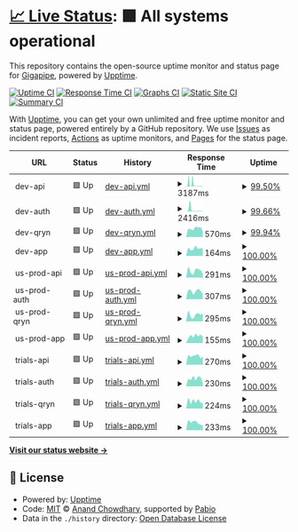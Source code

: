 # [📈 Live Status](https://gigapipehq.github.io/upptime): <!--live status--> **🟩 All systems operational**

This repository contains the open-source uptime monitor and status page for [Gigapipe](https://gigapipe.com), powered by [Upptime](https://github.com/upptime/upptime).

[![Uptime CI](https://github.com/gigapipehq/upptime/workflows/Uptime%20CI/badge.svg)](https://github.com/gigapipehq/upptime/actions?query=workflow%3A%22Uptime+CI%22)
[![Response Time CI](https://github.com/gigapipehq/upptime/workflows/Response%20Time%20CI/badge.svg)](https://github.com/gigapipehq/upptime/actions?query=workflow%3A%22Response+Time+CI%22)
[![Graphs CI](https://github.com/gigapipehq/upptime/workflows/Graphs%20CI/badge.svg)](https://github.com/gigapipehq/upptime/actions?query=workflow%3A%22Graphs+CI%22)
[![Static Site CI](https://github.com/gigapipehq/upptime/workflows/Static%20Site%20CI/badge.svg)](https://github.com/gigapipehq/upptime/actions?query=workflow%3A%22Static+Site+CI%22)
[![Summary CI](https://github.com/gigapipehq/upptime/workflows/Summary%20CI/badge.svg)](https://github.com/gigapipehq/upptime/actions?query=workflow%3A%22Summary+CI%22)

With [Upptime](https://upptime.js.org), you can get your own unlimited and free uptime monitor and status page, powered entirely by a GitHub repository. We use [Issues](https://github.com/gigapipehq/upptime/issues) as incident reports, [Actions](https://github.com/gigapipehq/upptime/actions) as uptime monitors, and [Pages](https://gigapipehq.github.io/upptime) for the status page.

<!--start: status pages-->
<!-- This summary is generated by Upptime (https://github.com/upptime/upptime) -->
<!-- Do not edit this manually, your changes will be overwritten -->
<!-- prettier-ignore -->
| URL | Status | History | Response Time | Uptime |
| --- | ------ | ------- | ------------- | ------ |
| <img alt="" src="https://icons.duckduckgo.com/ip3/null.ico" height="13"> dev-api | 🟩 Up | [dev-api.yml](https://github.com/gigapipehq/upptime/commits/HEAD/history/dev-api.yml) | <details><summary><img alt="Response time graph" src="./graphs/dev-api/response-time-week.png" height="20"> 3187ms</summary><br><a href="https://gigapipehq.github.io/upptime/history/dev-api"><img alt="Response time 884" src="https://img.shields.io/endpoint?url=https%3A%2F%2Fraw.githubusercontent.com%2Fgigapipehq%2Fupptime%2FHEAD%2Fapi%2Fdev-api%2Fresponse-time.json"></a><br><a href="https://gigapipehq.github.io/upptime/history/dev-api"><img alt="24-hour response time 480" src="https://img.shields.io/endpoint?url=https%3A%2F%2Fraw.githubusercontent.com%2Fgigapipehq%2Fupptime%2FHEAD%2Fapi%2Fdev-api%2Fresponse-time-day.json"></a><br><a href="https://gigapipehq.github.io/upptime/history/dev-api"><img alt="7-day response time 3187" src="https://img.shields.io/endpoint?url=https%3A%2F%2Fraw.githubusercontent.com%2Fgigapipehq%2Fupptime%2FHEAD%2Fapi%2Fdev-api%2Fresponse-time-week.json"></a><br><a href="https://gigapipehq.github.io/upptime/history/dev-api"><img alt="30-day response time 1484" src="https://img.shields.io/endpoint?url=https%3A%2F%2Fraw.githubusercontent.com%2Fgigapipehq%2Fupptime%2FHEAD%2Fapi%2Fdev-api%2Fresponse-time-month.json"></a><br><a href="https://gigapipehq.github.io/upptime/history/dev-api"><img alt="1-year response time 884" src="https://img.shields.io/endpoint?url=https%3A%2F%2Fraw.githubusercontent.com%2Fgigapipehq%2Fupptime%2FHEAD%2Fapi%2Fdev-api%2Fresponse-time-year.json"></a></details> | <details><summary><a href="https://gigapipehq.github.io/upptime/history/dev-api">99.50%</a></summary><a href="https://gigapipehq.github.io/upptime/history/dev-api"><img alt="All-time uptime 99.80%" src="https://img.shields.io/endpoint?url=https%3A%2F%2Fraw.githubusercontent.com%2Fgigapipehq%2Fupptime%2FHEAD%2Fapi%2Fdev-api%2Fuptime.json"></a><br><a href="https://gigapipehq.github.io/upptime/history/dev-api"><img alt="24-hour uptime 99.55%" src="https://img.shields.io/endpoint?url=https%3A%2F%2Fraw.githubusercontent.com%2Fgigapipehq%2Fupptime%2FHEAD%2Fapi%2Fdev-api%2Fuptime-day.json"></a><br><a href="https://gigapipehq.github.io/upptime/history/dev-api"><img alt="7-day uptime 99.50%" src="https://img.shields.io/endpoint?url=https%3A%2F%2Fraw.githubusercontent.com%2Fgigapipehq%2Fupptime%2FHEAD%2Fapi%2Fdev-api%2Fuptime-week.json"></a><br><a href="https://gigapipehq.github.io/upptime/history/dev-api"><img alt="30-day uptime 99.82%" src="https://img.shields.io/endpoint?url=https%3A%2F%2Fraw.githubusercontent.com%2Fgigapipehq%2Fupptime%2FHEAD%2Fapi%2Fdev-api%2Fuptime-month.json"></a><br><a href="https://gigapipehq.github.io/upptime/history/dev-api"><img alt="1-year uptime 99.80%" src="https://img.shields.io/endpoint?url=https%3A%2F%2Fraw.githubusercontent.com%2Fgigapipehq%2Fupptime%2FHEAD%2Fapi%2Fdev-api%2Fuptime-year.json"></a></details>
| <img alt="" src="https://icons.duckduckgo.com/ip3/null.ico" height="13"> dev-auth | 🟩 Up | [dev-auth.yml](https://github.com/gigapipehq/upptime/commits/HEAD/history/dev-auth.yml) | <details><summary><img alt="Response time graph" src="./graphs/dev-auth/response-time-week.png" height="20"> 2416ms</summary><br><a href="https://gigapipehq.github.io/upptime/history/dev-auth"><img alt="Response time 667" src="https://img.shields.io/endpoint?url=https%3A%2F%2Fraw.githubusercontent.com%2Fgigapipehq%2Fupptime%2FHEAD%2Fapi%2Fdev-auth%2Fresponse-time.json"></a><br><a href="https://gigapipehq.github.io/upptime/history/dev-auth"><img alt="24-hour response time 559" src="https://img.shields.io/endpoint?url=https%3A%2F%2Fraw.githubusercontent.com%2Fgigapipehq%2Fupptime%2FHEAD%2Fapi%2Fdev-auth%2Fresponse-time-day.json"></a><br><a href="https://gigapipehq.github.io/upptime/history/dev-auth"><img alt="7-day response time 2416" src="https://img.shields.io/endpoint?url=https%3A%2F%2Fraw.githubusercontent.com%2Fgigapipehq%2Fupptime%2FHEAD%2Fapi%2Fdev-auth%2Fresponse-time-week.json"></a><br><a href="https://gigapipehq.github.io/upptime/history/dev-auth"><img alt="30-day response time 1079" src="https://img.shields.io/endpoint?url=https%3A%2F%2Fraw.githubusercontent.com%2Fgigapipehq%2Fupptime%2FHEAD%2Fapi%2Fdev-auth%2Fresponse-time-month.json"></a><br><a href="https://gigapipehq.github.io/upptime/history/dev-auth"><img alt="1-year response time 667" src="https://img.shields.io/endpoint?url=https%3A%2F%2Fraw.githubusercontent.com%2Fgigapipehq%2Fupptime%2FHEAD%2Fapi%2Fdev-auth%2Fresponse-time-year.json"></a></details> | <details><summary><a href="https://gigapipehq.github.io/upptime/history/dev-auth">99.66%</a></summary><a href="https://gigapipehq.github.io/upptime/history/dev-auth"><img alt="All-time uptime 99.84%" src="https://img.shields.io/endpoint?url=https%3A%2F%2Fraw.githubusercontent.com%2Fgigapipehq%2Fupptime%2FHEAD%2Fapi%2Fdev-auth%2Fuptime.json"></a><br><a href="https://gigapipehq.github.io/upptime/history/dev-auth"><img alt="24-hour uptime 99.55%" src="https://img.shields.io/endpoint?url=https%3A%2F%2Fraw.githubusercontent.com%2Fgigapipehq%2Fupptime%2FHEAD%2Fapi%2Fdev-auth%2Fuptime-day.json"></a><br><a href="https://gigapipehq.github.io/upptime/history/dev-auth"><img alt="7-day uptime 99.66%" src="https://img.shields.io/endpoint?url=https%3A%2F%2Fraw.githubusercontent.com%2Fgigapipehq%2Fupptime%2FHEAD%2Fapi%2Fdev-auth%2Fuptime-week.json"></a><br><a href="https://gigapipehq.github.io/upptime/history/dev-auth"><img alt="30-day uptime 99.86%" src="https://img.shields.io/endpoint?url=https%3A%2F%2Fraw.githubusercontent.com%2Fgigapipehq%2Fupptime%2FHEAD%2Fapi%2Fdev-auth%2Fuptime-month.json"></a><br><a href="https://gigapipehq.github.io/upptime/history/dev-auth"><img alt="1-year uptime 99.84%" src="https://img.shields.io/endpoint?url=https%3A%2F%2Fraw.githubusercontent.com%2Fgigapipehq%2Fupptime%2FHEAD%2Fapi%2Fdev-auth%2Fuptime-year.json"></a></details>
| <img alt="" src="https://icons.duckduckgo.com/ip3/null.ico" height="13"> dev-qryn | 🟩 Up | [dev-qryn.yml](https://github.com/gigapipehq/upptime/commits/HEAD/history/dev-qryn.yml) | <details><summary><img alt="Response time graph" src="./graphs/dev-qryn/response-time-week.png" height="20"> 570ms</summary><br><a href="https://gigapipehq.github.io/upptime/history/dev-qryn"><img alt="Response time 540" src="https://img.shields.io/endpoint?url=https%3A%2F%2Fraw.githubusercontent.com%2Fgigapipehq%2Fupptime%2FHEAD%2Fapi%2Fdev-qryn%2Fresponse-time.json"></a><br><a href="https://gigapipehq.github.io/upptime/history/dev-qryn"><img alt="24-hour response time 417" src="https://img.shields.io/endpoint?url=https%3A%2F%2Fraw.githubusercontent.com%2Fgigapipehq%2Fupptime%2FHEAD%2Fapi%2Fdev-qryn%2Fresponse-time-day.json"></a><br><a href="https://gigapipehq.github.io/upptime/history/dev-qryn"><img alt="7-day response time 570" src="https://img.shields.io/endpoint?url=https%3A%2F%2Fraw.githubusercontent.com%2Fgigapipehq%2Fupptime%2FHEAD%2Fapi%2Fdev-qryn%2Fresponse-time-week.json"></a><br><a href="https://gigapipehq.github.io/upptime/history/dev-qryn"><img alt="30-day response time 533" src="https://img.shields.io/endpoint?url=https%3A%2F%2Fraw.githubusercontent.com%2Fgigapipehq%2Fupptime%2FHEAD%2Fapi%2Fdev-qryn%2Fresponse-time-month.json"></a><br><a href="https://gigapipehq.github.io/upptime/history/dev-qryn"><img alt="1-year response time 540" src="https://img.shields.io/endpoint?url=https%3A%2F%2Fraw.githubusercontent.com%2Fgigapipehq%2Fupptime%2FHEAD%2Fapi%2Fdev-qryn%2Fresponse-time-year.json"></a></details> | <details><summary><a href="https://gigapipehq.github.io/upptime/history/dev-qryn">99.94%</a></summary><a href="https://gigapipehq.github.io/upptime/history/dev-qryn"><img alt="All-time uptime 99.85%" src="https://img.shields.io/endpoint?url=https%3A%2F%2Fraw.githubusercontent.com%2Fgigapipehq%2Fupptime%2FHEAD%2Fapi%2Fdev-qryn%2Fuptime.json"></a><br><a href="https://gigapipehq.github.io/upptime/history/dev-qryn"><img alt="24-hour uptime 99.55%" src="https://img.shields.io/endpoint?url=https%3A%2F%2Fraw.githubusercontent.com%2Fgigapipehq%2Fupptime%2FHEAD%2Fapi%2Fdev-qryn%2Fuptime-day.json"></a><br><a href="https://gigapipehq.github.io/upptime/history/dev-qryn"><img alt="7-day uptime 99.94%" src="https://img.shields.io/endpoint?url=https%3A%2F%2Fraw.githubusercontent.com%2Fgigapipehq%2Fupptime%2FHEAD%2Fapi%2Fdev-qryn%2Fuptime-week.json"></a><br><a href="https://gigapipehq.github.io/upptime/history/dev-qryn"><img alt="30-day uptime 99.92%" src="https://img.shields.io/endpoint?url=https%3A%2F%2Fraw.githubusercontent.com%2Fgigapipehq%2Fupptime%2FHEAD%2Fapi%2Fdev-qryn%2Fuptime-month.json"></a><br><a href="https://gigapipehq.github.io/upptime/history/dev-qryn"><img alt="1-year uptime 99.85%" src="https://img.shields.io/endpoint?url=https%3A%2F%2Fraw.githubusercontent.com%2Fgigapipehq%2Fupptime%2FHEAD%2Fapi%2Fdev-qryn%2Fuptime-year.json"></a></details>
| <img alt="" src="https://icons.duckduckgo.com/ip3/null.ico" height="13"> dev-app | 🟩 Up | [dev-app.yml](https://github.com/gigapipehq/upptime/commits/HEAD/history/dev-app.yml) | <details><summary><img alt="Response time graph" src="./graphs/dev-app/response-time-week.png" height="20"> 164ms</summary><br><a href="https://gigapipehq.github.io/upptime/history/dev-app"><img alt="Response time 188" src="https://img.shields.io/endpoint?url=https%3A%2F%2Fraw.githubusercontent.com%2Fgigapipehq%2Fupptime%2FHEAD%2Fapi%2Fdev-app%2Fresponse-time.json"></a><br><a href="https://gigapipehq.github.io/upptime/history/dev-app"><img alt="24-hour response time 158" src="https://img.shields.io/endpoint?url=https%3A%2F%2Fraw.githubusercontent.com%2Fgigapipehq%2Fupptime%2FHEAD%2Fapi%2Fdev-app%2Fresponse-time-day.json"></a><br><a href="https://gigapipehq.github.io/upptime/history/dev-app"><img alt="7-day response time 164" src="https://img.shields.io/endpoint?url=https%3A%2F%2Fraw.githubusercontent.com%2Fgigapipehq%2Fupptime%2FHEAD%2Fapi%2Fdev-app%2Fresponse-time-week.json"></a><br><a href="https://gigapipehq.github.io/upptime/history/dev-app"><img alt="30-day response time 177" src="https://img.shields.io/endpoint?url=https%3A%2F%2Fraw.githubusercontent.com%2Fgigapipehq%2Fupptime%2FHEAD%2Fapi%2Fdev-app%2Fresponse-time-month.json"></a><br><a href="https://gigapipehq.github.io/upptime/history/dev-app"><img alt="1-year response time 188" src="https://img.shields.io/endpoint?url=https%3A%2F%2Fraw.githubusercontent.com%2Fgigapipehq%2Fupptime%2FHEAD%2Fapi%2Fdev-app%2Fresponse-time-year.json"></a></details> | <details><summary><a href="https://gigapipehq.github.io/upptime/history/dev-app">100.00%</a></summary><a href="https://gigapipehq.github.io/upptime/history/dev-app"><img alt="All-time uptime 99.99%" src="https://img.shields.io/endpoint?url=https%3A%2F%2Fraw.githubusercontent.com%2Fgigapipehq%2Fupptime%2FHEAD%2Fapi%2Fdev-app%2Fuptime.json"></a><br><a href="https://gigapipehq.github.io/upptime/history/dev-app"><img alt="24-hour uptime 100.00%" src="https://img.shields.io/endpoint?url=https%3A%2F%2Fraw.githubusercontent.com%2Fgigapipehq%2Fupptime%2FHEAD%2Fapi%2Fdev-app%2Fuptime-day.json"></a><br><a href="https://gigapipehq.github.io/upptime/history/dev-app"><img alt="7-day uptime 100.00%" src="https://img.shields.io/endpoint?url=https%3A%2F%2Fraw.githubusercontent.com%2Fgigapipehq%2Fupptime%2FHEAD%2Fapi%2Fdev-app%2Fuptime-week.json"></a><br><a href="https://gigapipehq.github.io/upptime/history/dev-app"><img alt="30-day uptime 99.91%" src="https://img.shields.io/endpoint?url=https%3A%2F%2Fraw.githubusercontent.com%2Fgigapipehq%2Fupptime%2FHEAD%2Fapi%2Fdev-app%2Fuptime-month.json"></a><br><a href="https://gigapipehq.github.io/upptime/history/dev-app"><img alt="1-year uptime 99.99%" src="https://img.shields.io/endpoint?url=https%3A%2F%2Fraw.githubusercontent.com%2Fgigapipehq%2Fupptime%2FHEAD%2Fapi%2Fdev-app%2Fuptime-year.json"></a></details>
| <img alt="" src="https://icons.duckduckgo.com/ip3/null.ico" height="13"> us-prod-api | 🟩 Up | [us-prod-api.yml](https://github.com/gigapipehq/upptime/commits/HEAD/history/us-prod-api.yml) | <details><summary><img alt="Response time graph" src="./graphs/us-prod-api/response-time-week.png" height="20"> 291ms</summary><br><a href="https://gigapipehq.github.io/upptime/history/us-prod-api"><img alt="Response time 402" src="https://img.shields.io/endpoint?url=https%3A%2F%2Fraw.githubusercontent.com%2Fgigapipehq%2Fupptime%2FHEAD%2Fapi%2Fus-prod-api%2Fresponse-time.json"></a><br><a href="https://gigapipehq.github.io/upptime/history/us-prod-api"><img alt="24-hour response time 161" src="https://img.shields.io/endpoint?url=https%3A%2F%2Fraw.githubusercontent.com%2Fgigapipehq%2Fupptime%2FHEAD%2Fapi%2Fus-prod-api%2Fresponse-time-day.json"></a><br><a href="https://gigapipehq.github.io/upptime/history/us-prod-api"><img alt="7-day response time 291" src="https://img.shields.io/endpoint?url=https%3A%2F%2Fraw.githubusercontent.com%2Fgigapipehq%2Fupptime%2FHEAD%2Fapi%2Fus-prod-api%2Fresponse-time-week.json"></a><br><a href="https://gigapipehq.github.io/upptime/history/us-prod-api"><img alt="30-day response time 297" src="https://img.shields.io/endpoint?url=https%3A%2F%2Fraw.githubusercontent.com%2Fgigapipehq%2Fupptime%2FHEAD%2Fapi%2Fus-prod-api%2Fresponse-time-month.json"></a><br><a href="https://gigapipehq.github.io/upptime/history/us-prod-api"><img alt="1-year response time 402" src="https://img.shields.io/endpoint?url=https%3A%2F%2Fraw.githubusercontent.com%2Fgigapipehq%2Fupptime%2FHEAD%2Fapi%2Fus-prod-api%2Fresponse-time-year.json"></a></details> | <details><summary><a href="https://gigapipehq.github.io/upptime/history/us-prod-api">100.00%</a></summary><a href="https://gigapipehq.github.io/upptime/history/us-prod-api"><img alt="All-time uptime 99.69%" src="https://img.shields.io/endpoint?url=https%3A%2F%2Fraw.githubusercontent.com%2Fgigapipehq%2Fupptime%2FHEAD%2Fapi%2Fus-prod-api%2Fuptime.json"></a><br><a href="https://gigapipehq.github.io/upptime/history/us-prod-api"><img alt="24-hour uptime 100.00%" src="https://img.shields.io/endpoint?url=https%3A%2F%2Fraw.githubusercontent.com%2Fgigapipehq%2Fupptime%2FHEAD%2Fapi%2Fus-prod-api%2Fuptime-day.json"></a><br><a href="https://gigapipehq.github.io/upptime/history/us-prod-api"><img alt="7-day uptime 100.00%" src="https://img.shields.io/endpoint?url=https%3A%2F%2Fraw.githubusercontent.com%2Fgigapipehq%2Fupptime%2FHEAD%2Fapi%2Fus-prod-api%2Fuptime-week.json"></a><br><a href="https://gigapipehq.github.io/upptime/history/us-prod-api"><img alt="30-day uptime 100.00%" src="https://img.shields.io/endpoint?url=https%3A%2F%2Fraw.githubusercontent.com%2Fgigapipehq%2Fupptime%2FHEAD%2Fapi%2Fus-prod-api%2Fuptime-month.json"></a><br><a href="https://gigapipehq.github.io/upptime/history/us-prod-api"><img alt="1-year uptime 99.69%" src="https://img.shields.io/endpoint?url=https%3A%2F%2Fraw.githubusercontent.com%2Fgigapipehq%2Fupptime%2FHEAD%2Fapi%2Fus-prod-api%2Fuptime-year.json"></a></details>
| <img alt="" src="https://icons.duckduckgo.com/ip3/null.ico" height="13"> us-prod-auth | 🟩 Up | [us-prod-auth.yml](https://github.com/gigapipehq/upptime/commits/HEAD/history/us-prod-auth.yml) | <details><summary><img alt="Response time graph" src="./graphs/us-prod-auth/response-time-week.png" height="20"> 307ms</summary><br><a href="https://gigapipehq.github.io/upptime/history/us-prod-auth"><img alt="Response time 408" src="https://img.shields.io/endpoint?url=https%3A%2F%2Fraw.githubusercontent.com%2Fgigapipehq%2Fupptime%2FHEAD%2Fapi%2Fus-prod-auth%2Fresponse-time.json"></a><br><a href="https://gigapipehq.github.io/upptime/history/us-prod-auth"><img alt="24-hour response time 197" src="https://img.shields.io/endpoint?url=https%3A%2F%2Fraw.githubusercontent.com%2Fgigapipehq%2Fupptime%2FHEAD%2Fapi%2Fus-prod-auth%2Fresponse-time-day.json"></a><br><a href="https://gigapipehq.github.io/upptime/history/us-prod-auth"><img alt="7-day response time 307" src="https://img.shields.io/endpoint?url=https%3A%2F%2Fraw.githubusercontent.com%2Fgigapipehq%2Fupptime%2FHEAD%2Fapi%2Fus-prod-auth%2Fresponse-time-week.json"></a><br><a href="https://gigapipehq.github.io/upptime/history/us-prod-auth"><img alt="30-day response time 282" src="https://img.shields.io/endpoint?url=https%3A%2F%2Fraw.githubusercontent.com%2Fgigapipehq%2Fupptime%2FHEAD%2Fapi%2Fus-prod-auth%2Fresponse-time-month.json"></a><br><a href="https://gigapipehq.github.io/upptime/history/us-prod-auth"><img alt="1-year response time 408" src="https://img.shields.io/endpoint?url=https%3A%2F%2Fraw.githubusercontent.com%2Fgigapipehq%2Fupptime%2FHEAD%2Fapi%2Fus-prod-auth%2Fresponse-time-year.json"></a></details> | <details><summary><a href="https://gigapipehq.github.io/upptime/history/us-prod-auth">100.00%</a></summary><a href="https://gigapipehq.github.io/upptime/history/us-prod-auth"><img alt="All-time uptime 99.70%" src="https://img.shields.io/endpoint?url=https%3A%2F%2Fraw.githubusercontent.com%2Fgigapipehq%2Fupptime%2FHEAD%2Fapi%2Fus-prod-auth%2Fuptime.json"></a><br><a href="https://gigapipehq.github.io/upptime/history/us-prod-auth"><img alt="24-hour uptime 100.00%" src="https://img.shields.io/endpoint?url=https%3A%2F%2Fraw.githubusercontent.com%2Fgigapipehq%2Fupptime%2FHEAD%2Fapi%2Fus-prod-auth%2Fuptime-day.json"></a><br><a href="https://gigapipehq.github.io/upptime/history/us-prod-auth"><img alt="7-day uptime 100.00%" src="https://img.shields.io/endpoint?url=https%3A%2F%2Fraw.githubusercontent.com%2Fgigapipehq%2Fupptime%2FHEAD%2Fapi%2Fus-prod-auth%2Fuptime-week.json"></a><br><a href="https://gigapipehq.github.io/upptime/history/us-prod-auth"><img alt="30-day uptime 100.00%" src="https://img.shields.io/endpoint?url=https%3A%2F%2Fraw.githubusercontent.com%2Fgigapipehq%2Fupptime%2FHEAD%2Fapi%2Fus-prod-auth%2Fuptime-month.json"></a><br><a href="https://gigapipehq.github.io/upptime/history/us-prod-auth"><img alt="1-year uptime 99.70%" src="https://img.shields.io/endpoint?url=https%3A%2F%2Fraw.githubusercontent.com%2Fgigapipehq%2Fupptime%2FHEAD%2Fapi%2Fus-prod-auth%2Fuptime-year.json"></a></details>
| <img alt="" src="https://icons.duckduckgo.com/ip3/null.ico" height="13"> us-prod-qryn | 🟩 Up | [us-prod-qryn.yml](https://github.com/gigapipehq/upptime/commits/HEAD/history/us-prod-qryn.yml) | <details><summary><img alt="Response time graph" src="./graphs/us-prod-qryn/response-time-week.png" height="20"> 295ms</summary><br><a href="https://gigapipehq.github.io/upptime/history/us-prod-qryn"><img alt="Response time 296" src="https://img.shields.io/endpoint?url=https%3A%2F%2Fraw.githubusercontent.com%2Fgigapipehq%2Fupptime%2FHEAD%2Fapi%2Fus-prod-qryn%2Fresponse-time.json"></a><br><a href="https://gigapipehq.github.io/upptime/history/us-prod-qryn"><img alt="24-hour response time 337" src="https://img.shields.io/endpoint?url=https%3A%2F%2Fraw.githubusercontent.com%2Fgigapipehq%2Fupptime%2FHEAD%2Fapi%2Fus-prod-qryn%2Fresponse-time-day.json"></a><br><a href="https://gigapipehq.github.io/upptime/history/us-prod-qryn"><img alt="7-day response time 295" src="https://img.shields.io/endpoint?url=https%3A%2F%2Fraw.githubusercontent.com%2Fgigapipehq%2Fupptime%2FHEAD%2Fapi%2Fus-prod-qryn%2Fresponse-time-week.json"></a><br><a href="https://gigapipehq.github.io/upptime/history/us-prod-qryn"><img alt="30-day response time 262" src="https://img.shields.io/endpoint?url=https%3A%2F%2Fraw.githubusercontent.com%2Fgigapipehq%2Fupptime%2FHEAD%2Fapi%2Fus-prod-qryn%2Fresponse-time-month.json"></a><br><a href="https://gigapipehq.github.io/upptime/history/us-prod-qryn"><img alt="1-year response time 296" src="https://img.shields.io/endpoint?url=https%3A%2F%2Fraw.githubusercontent.com%2Fgigapipehq%2Fupptime%2FHEAD%2Fapi%2Fus-prod-qryn%2Fresponse-time-year.json"></a></details> | <details><summary><a href="https://gigapipehq.github.io/upptime/history/us-prod-qryn">100.00%</a></summary><a href="https://gigapipehq.github.io/upptime/history/us-prod-qryn"><img alt="All-time uptime 99.69%" src="https://img.shields.io/endpoint?url=https%3A%2F%2Fraw.githubusercontent.com%2Fgigapipehq%2Fupptime%2FHEAD%2Fapi%2Fus-prod-qryn%2Fuptime.json"></a><br><a href="https://gigapipehq.github.io/upptime/history/us-prod-qryn"><img alt="24-hour uptime 100.00%" src="https://img.shields.io/endpoint?url=https%3A%2F%2Fraw.githubusercontent.com%2Fgigapipehq%2Fupptime%2FHEAD%2Fapi%2Fus-prod-qryn%2Fuptime-day.json"></a><br><a href="https://gigapipehq.github.io/upptime/history/us-prod-qryn"><img alt="7-day uptime 100.00%" src="https://img.shields.io/endpoint?url=https%3A%2F%2Fraw.githubusercontent.com%2Fgigapipehq%2Fupptime%2FHEAD%2Fapi%2Fus-prod-qryn%2Fuptime-week.json"></a><br><a href="https://gigapipehq.github.io/upptime/history/us-prod-qryn"><img alt="30-day uptime 100.00%" src="https://img.shields.io/endpoint?url=https%3A%2F%2Fraw.githubusercontent.com%2Fgigapipehq%2Fupptime%2FHEAD%2Fapi%2Fus-prod-qryn%2Fuptime-month.json"></a><br><a href="https://gigapipehq.github.io/upptime/history/us-prod-qryn"><img alt="1-year uptime 99.69%" src="https://img.shields.io/endpoint?url=https%3A%2F%2Fraw.githubusercontent.com%2Fgigapipehq%2Fupptime%2FHEAD%2Fapi%2Fus-prod-qryn%2Fuptime-year.json"></a></details>
| <img alt="" src="https://icons.duckduckgo.com/ip3/null.ico" height="13"> us-prod-app | 🟩 Up | [us-prod-app.yml](https://github.com/gigapipehq/upptime/commits/HEAD/history/us-prod-app.yml) | <details><summary><img alt="Response time graph" src="./graphs/us-prod-app/response-time-week.png" height="20"> 155ms</summary><br><a href="https://gigapipehq.github.io/upptime/history/us-prod-app"><img alt="Response time 186" src="https://img.shields.io/endpoint?url=https%3A%2F%2Fraw.githubusercontent.com%2Fgigapipehq%2Fupptime%2FHEAD%2Fapi%2Fus-prod-app%2Fresponse-time.json"></a><br><a href="https://gigapipehq.github.io/upptime/history/us-prod-app"><img alt="24-hour response time 140" src="https://img.shields.io/endpoint?url=https%3A%2F%2Fraw.githubusercontent.com%2Fgigapipehq%2Fupptime%2FHEAD%2Fapi%2Fus-prod-app%2Fresponse-time-day.json"></a><br><a href="https://gigapipehq.github.io/upptime/history/us-prod-app"><img alt="7-day response time 155" src="https://img.shields.io/endpoint?url=https%3A%2F%2Fraw.githubusercontent.com%2Fgigapipehq%2Fupptime%2FHEAD%2Fapi%2Fus-prod-app%2Fresponse-time-week.json"></a><br><a href="https://gigapipehq.github.io/upptime/history/us-prod-app"><img alt="30-day response time 168" src="https://img.shields.io/endpoint?url=https%3A%2F%2Fraw.githubusercontent.com%2Fgigapipehq%2Fupptime%2FHEAD%2Fapi%2Fus-prod-app%2Fresponse-time-month.json"></a><br><a href="https://gigapipehq.github.io/upptime/history/us-prod-app"><img alt="1-year response time 186" src="https://img.shields.io/endpoint?url=https%3A%2F%2Fraw.githubusercontent.com%2Fgigapipehq%2Fupptime%2FHEAD%2Fapi%2Fus-prod-app%2Fresponse-time-year.json"></a></details> | <details><summary><a href="https://gigapipehq.github.io/upptime/history/us-prod-app">100.00%</a></summary><a href="https://gigapipehq.github.io/upptime/history/us-prod-app"><img alt="All-time uptime 99.99%" src="https://img.shields.io/endpoint?url=https%3A%2F%2Fraw.githubusercontent.com%2Fgigapipehq%2Fupptime%2FHEAD%2Fapi%2Fus-prod-app%2Fuptime.json"></a><br><a href="https://gigapipehq.github.io/upptime/history/us-prod-app"><img alt="24-hour uptime 100.00%" src="https://img.shields.io/endpoint?url=https%3A%2F%2Fraw.githubusercontent.com%2Fgigapipehq%2Fupptime%2FHEAD%2Fapi%2Fus-prod-app%2Fuptime-day.json"></a><br><a href="https://gigapipehq.github.io/upptime/history/us-prod-app"><img alt="7-day uptime 100.00%" src="https://img.shields.io/endpoint?url=https%3A%2F%2Fraw.githubusercontent.com%2Fgigapipehq%2Fupptime%2FHEAD%2Fapi%2Fus-prod-app%2Fuptime-week.json"></a><br><a href="https://gigapipehq.github.io/upptime/history/us-prod-app"><img alt="30-day uptime 99.91%" src="https://img.shields.io/endpoint?url=https%3A%2F%2Fraw.githubusercontent.com%2Fgigapipehq%2Fupptime%2FHEAD%2Fapi%2Fus-prod-app%2Fuptime-month.json"></a><br><a href="https://gigapipehq.github.io/upptime/history/us-prod-app"><img alt="1-year uptime 99.99%" src="https://img.shields.io/endpoint?url=https%3A%2F%2Fraw.githubusercontent.com%2Fgigapipehq%2Fupptime%2FHEAD%2Fapi%2Fus-prod-app%2Fuptime-year.json"></a></details>
| <img alt="" src="https://icons.duckduckgo.com/ip3/null.ico" height="13"> trials-api | 🟩 Up | [trials-api.yml](https://github.com/gigapipehq/upptime/commits/HEAD/history/trials-api.yml) | <details><summary><img alt="Response time graph" src="./graphs/trials-api/response-time-week.png" height="20"> 270ms</summary><br><a href="https://gigapipehq.github.io/upptime/history/trials-api"><img alt="Response time 287" src="https://img.shields.io/endpoint?url=https%3A%2F%2Fraw.githubusercontent.com%2Fgigapipehq%2Fupptime%2FHEAD%2Fapi%2Ftrials-api%2Fresponse-time.json"></a><br><a href="https://gigapipehq.github.io/upptime/history/trials-api"><img alt="24-hour response time 252" src="https://img.shields.io/endpoint?url=https%3A%2F%2Fraw.githubusercontent.com%2Fgigapipehq%2Fupptime%2FHEAD%2Fapi%2Ftrials-api%2Fresponse-time-day.json"></a><br><a href="https://gigapipehq.github.io/upptime/history/trials-api"><img alt="7-day response time 270" src="https://img.shields.io/endpoint?url=https%3A%2F%2Fraw.githubusercontent.com%2Fgigapipehq%2Fupptime%2FHEAD%2Fapi%2Ftrials-api%2Fresponse-time-week.json"></a><br><a href="https://gigapipehq.github.io/upptime/history/trials-api"><img alt="30-day response time 235" src="https://img.shields.io/endpoint?url=https%3A%2F%2Fraw.githubusercontent.com%2Fgigapipehq%2Fupptime%2FHEAD%2Fapi%2Ftrials-api%2Fresponse-time-month.json"></a><br><a href="https://gigapipehq.github.io/upptime/history/trials-api"><img alt="1-year response time 287" src="https://img.shields.io/endpoint?url=https%3A%2F%2Fraw.githubusercontent.com%2Fgigapipehq%2Fupptime%2FHEAD%2Fapi%2Ftrials-api%2Fresponse-time-year.json"></a></details> | <details><summary><a href="https://gigapipehq.github.io/upptime/history/trials-api">100.00%</a></summary><a href="https://gigapipehq.github.io/upptime/history/trials-api"><img alt="All-time uptime 99.74%" src="https://img.shields.io/endpoint?url=https%3A%2F%2Fraw.githubusercontent.com%2Fgigapipehq%2Fupptime%2FHEAD%2Fapi%2Ftrials-api%2Fuptime.json"></a><br><a href="https://gigapipehq.github.io/upptime/history/trials-api"><img alt="24-hour uptime 100.00%" src="https://img.shields.io/endpoint?url=https%3A%2F%2Fraw.githubusercontent.com%2Fgigapipehq%2Fupptime%2FHEAD%2Fapi%2Ftrials-api%2Fuptime-day.json"></a><br><a href="https://gigapipehq.github.io/upptime/history/trials-api"><img alt="7-day uptime 100.00%" src="https://img.shields.io/endpoint?url=https%3A%2F%2Fraw.githubusercontent.com%2Fgigapipehq%2Fupptime%2FHEAD%2Fapi%2Ftrials-api%2Fuptime-week.json"></a><br><a href="https://gigapipehq.github.io/upptime/history/trials-api"><img alt="30-day uptime 100.00%" src="https://img.shields.io/endpoint?url=https%3A%2F%2Fraw.githubusercontent.com%2Fgigapipehq%2Fupptime%2FHEAD%2Fapi%2Ftrials-api%2Fuptime-month.json"></a><br><a href="https://gigapipehq.github.io/upptime/history/trials-api"><img alt="1-year uptime 99.74%" src="https://img.shields.io/endpoint?url=https%3A%2F%2Fraw.githubusercontent.com%2Fgigapipehq%2Fupptime%2FHEAD%2Fapi%2Ftrials-api%2Fuptime-year.json"></a></details>
| <img alt="" src="https://icons.duckduckgo.com/ip3/null.ico" height="13"> trials-auth | 🟩 Up | [trials-auth.yml](https://github.com/gigapipehq/upptime/commits/HEAD/history/trials-auth.yml) | <details><summary><img alt="Response time graph" src="./graphs/trials-auth/response-time-week.png" height="20"> 230ms</summary><br><a href="https://gigapipehq.github.io/upptime/history/trials-auth"><img alt="Response time 322" src="https://img.shields.io/endpoint?url=https%3A%2F%2Fraw.githubusercontent.com%2Fgigapipehq%2Fupptime%2FHEAD%2Fapi%2Ftrials-auth%2Fresponse-time.json"></a><br><a href="https://gigapipehq.github.io/upptime/history/trials-auth"><img alt="24-hour response time 97" src="https://img.shields.io/endpoint?url=https%3A%2F%2Fraw.githubusercontent.com%2Fgigapipehq%2Fupptime%2FHEAD%2Fapi%2Ftrials-auth%2Fresponse-time-day.json"></a><br><a href="https://gigapipehq.github.io/upptime/history/trials-auth"><img alt="7-day response time 230" src="https://img.shields.io/endpoint?url=https%3A%2F%2Fraw.githubusercontent.com%2Fgigapipehq%2Fupptime%2FHEAD%2Fapi%2Ftrials-auth%2Fresponse-time-week.json"></a><br><a href="https://gigapipehq.github.io/upptime/history/trials-auth"><img alt="30-day response time 212" src="https://img.shields.io/endpoint?url=https%3A%2F%2Fraw.githubusercontent.com%2Fgigapipehq%2Fupptime%2FHEAD%2Fapi%2Ftrials-auth%2Fresponse-time-month.json"></a><br><a href="https://gigapipehq.github.io/upptime/history/trials-auth"><img alt="1-year response time 322" src="https://img.shields.io/endpoint?url=https%3A%2F%2Fraw.githubusercontent.com%2Fgigapipehq%2Fupptime%2FHEAD%2Fapi%2Ftrials-auth%2Fresponse-time-year.json"></a></details> | <details><summary><a href="https://gigapipehq.github.io/upptime/history/trials-auth">100.00%</a></summary><a href="https://gigapipehq.github.io/upptime/history/trials-auth"><img alt="All-time uptime 99.95%" src="https://img.shields.io/endpoint?url=https%3A%2F%2Fraw.githubusercontent.com%2Fgigapipehq%2Fupptime%2FHEAD%2Fapi%2Ftrials-auth%2Fuptime.json"></a><br><a href="https://gigapipehq.github.io/upptime/history/trials-auth"><img alt="24-hour uptime 100.00%" src="https://img.shields.io/endpoint?url=https%3A%2F%2Fraw.githubusercontent.com%2Fgigapipehq%2Fupptime%2FHEAD%2Fapi%2Ftrials-auth%2Fuptime-day.json"></a><br><a href="https://gigapipehq.github.io/upptime/history/trials-auth"><img alt="7-day uptime 100.00%" src="https://img.shields.io/endpoint?url=https%3A%2F%2Fraw.githubusercontent.com%2Fgigapipehq%2Fupptime%2FHEAD%2Fapi%2Ftrials-auth%2Fuptime-week.json"></a><br><a href="https://gigapipehq.github.io/upptime/history/trials-auth"><img alt="30-day uptime 100.00%" src="https://img.shields.io/endpoint?url=https%3A%2F%2Fraw.githubusercontent.com%2Fgigapipehq%2Fupptime%2FHEAD%2Fapi%2Ftrials-auth%2Fuptime-month.json"></a><br><a href="https://gigapipehq.github.io/upptime/history/trials-auth"><img alt="1-year uptime 99.95%" src="https://img.shields.io/endpoint?url=https%3A%2F%2Fraw.githubusercontent.com%2Fgigapipehq%2Fupptime%2FHEAD%2Fapi%2Ftrials-auth%2Fuptime-year.json"></a></details>
| <img alt="" src="https://icons.duckduckgo.com/ip3/null.ico" height="13"> trials-qryn | 🟩 Up | [trials-qryn.yml](https://github.com/gigapipehq/upptime/commits/HEAD/history/trials-qryn.yml) | <details><summary><img alt="Response time graph" src="./graphs/trials-qryn/response-time-week.png" height="20"> 224ms</summary><br><a href="https://gigapipehq.github.io/upptime/history/trials-qryn"><img alt="Response time 259" src="https://img.shields.io/endpoint?url=https%3A%2F%2Fraw.githubusercontent.com%2Fgigapipehq%2Fupptime%2FHEAD%2Fapi%2Ftrials-qryn%2Fresponse-time.json"></a><br><a href="https://gigapipehq.github.io/upptime/history/trials-qryn"><img alt="24-hour response time 170" src="https://img.shields.io/endpoint?url=https%3A%2F%2Fraw.githubusercontent.com%2Fgigapipehq%2Fupptime%2FHEAD%2Fapi%2Ftrials-qryn%2Fresponse-time-day.json"></a><br><a href="https://gigapipehq.github.io/upptime/history/trials-qryn"><img alt="7-day response time 224" src="https://img.shields.io/endpoint?url=https%3A%2F%2Fraw.githubusercontent.com%2Fgigapipehq%2Fupptime%2FHEAD%2Fapi%2Ftrials-qryn%2Fresponse-time-week.json"></a><br><a href="https://gigapipehq.github.io/upptime/history/trials-qryn"><img alt="30-day response time 201" src="https://img.shields.io/endpoint?url=https%3A%2F%2Fraw.githubusercontent.com%2Fgigapipehq%2Fupptime%2FHEAD%2Fapi%2Ftrials-qryn%2Fresponse-time-month.json"></a><br><a href="https://gigapipehq.github.io/upptime/history/trials-qryn"><img alt="1-year response time 259" src="https://img.shields.io/endpoint?url=https%3A%2F%2Fraw.githubusercontent.com%2Fgigapipehq%2Fupptime%2FHEAD%2Fapi%2Ftrials-qryn%2Fresponse-time-year.json"></a></details> | <details><summary><a href="https://gigapipehq.github.io/upptime/history/trials-qryn">100.00%</a></summary><a href="https://gigapipehq.github.io/upptime/history/trials-qryn"><img alt="All-time uptime 99.72%" src="https://img.shields.io/endpoint?url=https%3A%2F%2Fraw.githubusercontent.com%2Fgigapipehq%2Fupptime%2FHEAD%2Fapi%2Ftrials-qryn%2Fuptime.json"></a><br><a href="https://gigapipehq.github.io/upptime/history/trials-qryn"><img alt="24-hour uptime 100.00%" src="https://img.shields.io/endpoint?url=https%3A%2F%2Fraw.githubusercontent.com%2Fgigapipehq%2Fupptime%2FHEAD%2Fapi%2Ftrials-qryn%2Fuptime-day.json"></a><br><a href="https://gigapipehq.github.io/upptime/history/trials-qryn"><img alt="7-day uptime 100.00%" src="https://img.shields.io/endpoint?url=https%3A%2F%2Fraw.githubusercontent.com%2Fgigapipehq%2Fupptime%2FHEAD%2Fapi%2Ftrials-qryn%2Fuptime-week.json"></a><br><a href="https://gigapipehq.github.io/upptime/history/trials-qryn"><img alt="30-day uptime 100.00%" src="https://img.shields.io/endpoint?url=https%3A%2F%2Fraw.githubusercontent.com%2Fgigapipehq%2Fupptime%2FHEAD%2Fapi%2Ftrials-qryn%2Fuptime-month.json"></a><br><a href="https://gigapipehq.github.io/upptime/history/trials-qryn"><img alt="1-year uptime 99.72%" src="https://img.shields.io/endpoint?url=https%3A%2F%2Fraw.githubusercontent.com%2Fgigapipehq%2Fupptime%2FHEAD%2Fapi%2Ftrials-qryn%2Fuptime-year.json"></a></details>
| <img alt="" src="https://icons.duckduckgo.com/ip3/null.ico" height="13"> trials-app | 🟩 Up | [trials-app.yml](https://github.com/gigapipehq/upptime/commits/HEAD/history/trials-app.yml) | <details><summary><img alt="Response time graph" src="./graphs/trials-app/response-time-week.png" height="20"> 233ms</summary><br><a href="https://gigapipehq.github.io/upptime/history/trials-app"><img alt="Response time 255" src="https://img.shields.io/endpoint?url=https%3A%2F%2Fraw.githubusercontent.com%2Fgigapipehq%2Fupptime%2FHEAD%2Fapi%2Ftrials-app%2Fresponse-time.json"></a><br><a href="https://gigapipehq.github.io/upptime/history/trials-app"><img alt="24-hour response time 142" src="https://img.shields.io/endpoint?url=https%3A%2F%2Fraw.githubusercontent.com%2Fgigapipehq%2Fupptime%2FHEAD%2Fapi%2Ftrials-app%2Fresponse-time-day.json"></a><br><a href="https://gigapipehq.github.io/upptime/history/trials-app"><img alt="7-day response time 233" src="https://img.shields.io/endpoint?url=https%3A%2F%2Fraw.githubusercontent.com%2Fgigapipehq%2Fupptime%2FHEAD%2Fapi%2Ftrials-app%2Fresponse-time-week.json"></a><br><a href="https://gigapipehq.github.io/upptime/history/trials-app"><img alt="30-day response time 205" src="https://img.shields.io/endpoint?url=https%3A%2F%2Fraw.githubusercontent.com%2Fgigapipehq%2Fupptime%2FHEAD%2Fapi%2Ftrials-app%2Fresponse-time-month.json"></a><br><a href="https://gigapipehq.github.io/upptime/history/trials-app"><img alt="1-year response time 255" src="https://img.shields.io/endpoint?url=https%3A%2F%2Fraw.githubusercontent.com%2Fgigapipehq%2Fupptime%2FHEAD%2Fapi%2Ftrials-app%2Fresponse-time-year.json"></a></details> | <details><summary><a href="https://gigapipehq.github.io/upptime/history/trials-app">100.00%</a></summary><a href="https://gigapipehq.github.io/upptime/history/trials-app"><img alt="All-time uptime 99.95%" src="https://img.shields.io/endpoint?url=https%3A%2F%2Fraw.githubusercontent.com%2Fgigapipehq%2Fupptime%2FHEAD%2Fapi%2Ftrials-app%2Fuptime.json"></a><br><a href="https://gigapipehq.github.io/upptime/history/trials-app"><img alt="24-hour uptime 100.00%" src="https://img.shields.io/endpoint?url=https%3A%2F%2Fraw.githubusercontent.com%2Fgigapipehq%2Fupptime%2FHEAD%2Fapi%2Ftrials-app%2Fuptime-day.json"></a><br><a href="https://gigapipehq.github.io/upptime/history/trials-app"><img alt="7-day uptime 100.00%" src="https://img.shields.io/endpoint?url=https%3A%2F%2Fraw.githubusercontent.com%2Fgigapipehq%2Fupptime%2FHEAD%2Fapi%2Ftrials-app%2Fuptime-week.json"></a><br><a href="https://gigapipehq.github.io/upptime/history/trials-app"><img alt="30-day uptime 100.00%" src="https://img.shields.io/endpoint?url=https%3A%2F%2Fraw.githubusercontent.com%2Fgigapipehq%2Fupptime%2FHEAD%2Fapi%2Ftrials-app%2Fuptime-month.json"></a><br><a href="https://gigapipehq.github.io/upptime/history/trials-app"><img alt="1-year uptime 99.95%" src="https://img.shields.io/endpoint?url=https%3A%2F%2Fraw.githubusercontent.com%2Fgigapipehq%2Fupptime%2FHEAD%2Fapi%2Ftrials-app%2Fuptime-year.json"></a></details>

<!--end: status pages-->

[**Visit our status website →**](https://gigapipehq.github.io/upptime)

## 📄 License

- Powered by: [Upptime](https://github.com/upptime/upptime)
- Code: [MIT](./LICENSE) © [Anand Chowdhary](https://anandchowdhary.com), supported by [Pabio](https://pabio.com)
- Data in the `./history` directory: [Open Database License](https://opendatacommons.org/licenses/odbl/1-0/)
